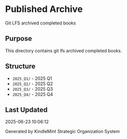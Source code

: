 # Published Archive

Git LFS archived completed books

## Purpose
This directory contains git lfs archived completed books.

## Structure
- `2025_Q1/` - 2025 Q1
- `2025_Q2/` - 2025 Q2
- `2025_Q3/` - 2025 Q3
- `2025_Q4/` - 2025 Q4

## Last Updated
2025-06-23 10:06:12

Generated by KindleMint Strategic Organization System
